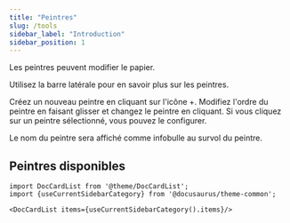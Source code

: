 ```yaml
---
title: "Peintres"
slug: /tools
sidebar_label: "Introduction"
sidebar_position: 1
---
```



Les peintres peuvent modifier le papier.

Utilisez la barre latérale pour en savoir plus sur les peintres.

Créez un nouveau peintre en cliquant sur l'icône +. Modifiez l'ordre du peintre en faisant glisser et changez le peintre en cliquant. Si vous cliquez sur un peintre sélectionné, vous pouvez le configurer.

Le nom du peintre sera affiché comme infobulle au survol du peintre.

## Peintres disponibles

```mdx-code-block
import DocCardList from '@theme/DocCardList';
import {useCurrentSidebarCategory} from '@docusaurus/theme-common';

<DocCardList items={useCurrentSidebarCategory().items}/>
```
